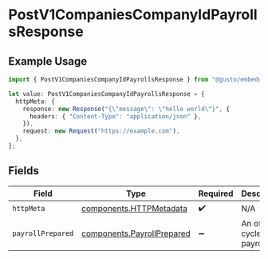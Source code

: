 # PostV1CompaniesCompanyIdPayrollsResponse

## Example Usage

```typescript
import { PostV1CompaniesCompanyIdPayrollsResponse } from "@gusto/embedded-api/models/operations/postv1companiescompanyidpayrolls.js";

let value: PostV1CompaniesCompanyIdPayrollsResponse = {
  httpMeta: {
    response: new Response("{\"message\": \"hello world\"}", {
      headers: { "Content-Type": "application/json" },
    }),
    request: new Request("https://example.com"),
  },
};
```

## Fields

| Field                                                                    | Type                                                                     | Required                                                                 | Description                                                              |
| ------------------------------------------------------------------------ | ------------------------------------------------------------------------ | ------------------------------------------------------------------------ | ------------------------------------------------------------------------ |
| `httpMeta`                                                               | [components.HTTPMetadata](../../models/components/httpmetadata.md)       | :heavy_check_mark:                                                       | N/A                                                                      |
| `payrollPrepared`                                                        | [components.PayrollPrepared](../../models/components/payrollprepared.md) | :heavy_minus_sign:                                                       | An off-cycle payroll                                                     |